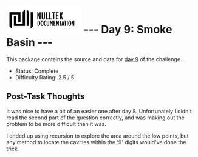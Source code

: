 # ![NullTek Documentation](../../resources/NullTekDocumentationLogo.png) --- Day 9: Smoke Basin ---

This package contains the source and data for [day 9](https://adventofcode.com/2021/day/9) of the challenge.

* Status: Complete
* Difficulty Rating: 2.5 / 5

## Post-Task Thoughts

It was nice to have a bit of an easier one after day 8.
Unfortunately I didn't read the second part of the question correctly, and was making out the problem to be more difficult than it was.

I ended up using recursion to explore the area around the low points, but any method to locate the cavities within the '9' digits would've done the trick.
